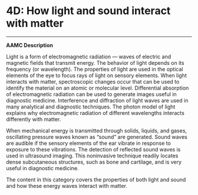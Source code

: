 # 4D: How light and sound interact with matter

------

**AAMC Description**

Light is a form of electromagnetic radiation — waves of electric and magnetic fields that transmit energy. The behavior of light depends on its frequency (or wavelength). The properties of light are used in the optical elements of the eye to focus rays of light on sensory elements. When light interacts with matter, spectroscopic changes occur that can be used to identify the material on an atomic or molecular level. Differential absorption of electromagnetic radiation can be used to generate images useful in diagnostic medicine. Interference and diffraction of light waves are used in many analytical and diagnostic techniques. The photon model of light explains why electromagnetic radiation of different wavelengths interacts differently with matter.

When mechanical energy is transmitted through solids, liquids, and gases, oscillating pressure waves known as “sound” are generated. Sound waves are audible if the sensory elements of the ear vibrate in response to exposure to these vibrations. The detection of reflected sound waves is used in ultrasound imaging. This noninvasive technique readily locates dense subcutaneous structures, such as bone and cartilage, and is very useful in diagnostic medicine.

The content in this category covers the properties of both light and sound and how these energy waves interact with matter.